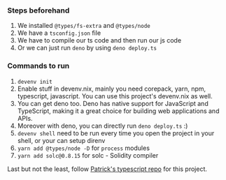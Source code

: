 ### Steps beforehand
1. We installed `@types/fs-extra` and `@types/node`
2. We have a `tsconfig.json` file
3. We have to compile our ts code and then run our js code
4. Or we can just run `deno` by using `deno deploy.ts`

### Commands to run
1. `devenv init`
2. Enable stuff in devenv.nix, mainly you need corepack, yarn, npm, typescript, javascript. You can use this project's devenv.nix as well.
3. You can get deno too. Deno has native support for JavaScript and TypeScript, making it a great choice for building web applications and APIs.
4. Moreover with deno, you can directly run `deno deploy.ts` :)
5. `devenv shell` need to be run every time you open the project in your shell, or your can setup direnv
6. `yarn add @types/node -D` for `process` modules
7. `yarn add solc@0.8.15` for solc - Solidity compiler


Last but not the least, follow [Patrick's typescript repo](https://github.com/PatrickAlphaC/ethers-simple-storage-fcc/tree/typescript) for this project.
